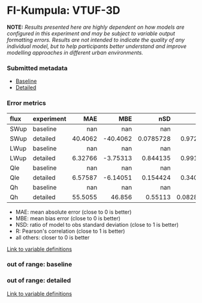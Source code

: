 # FI-Kumpula: VTUF-3D

**NOTE:** *Results presented here are highly dependent on how models are configured in this experiment and may be subject to variable output formatting errors. Results are not intended to indicate the quality of any individual model, but to help participants better understand and improve modelling approaches in different urban environments.*

### Submitted metadata

- [Baseline](VTUF-3D_FI-Kumpula_baseline_attrs.md)
- [Detailed](VTUF-3D_FI-Kumpula_detailed_attrs.md)

### Error metrics

| flux   | experiment   |       MAE |       MBE |         nSD |           R |      5th |      95th |      RMSE |      cRMSE |      AMBE |      1-nSD |          1-R |   nSkewness |   nKurtosis |    Overlap |
|:-------|:-------------|----------:|----------:|------------:|------------:|---------:|----------:|----------:|-----------:|----------:|-----------:|-------------:|------------:|------------:|-----------:|
| SWup   | baseline     | nan       | nan       | nan         | nan         | nan      | nan       | nan       | nan        | nan       | nan        | nan          |  nan        |  nan        | nan        |
| SWup   | detailed     |  40.4062  | -40.4062  |   0.0785728 |   0.972532  |   2.6572 | 137.63    |  58.1574  |   0.923767 |  40.4062  |   0.921427 |   0.0274682  |    0.106543 |    0.639445 |   0.922179 |
| LWup   | baseline     | nan       | nan       | nan         | nan         | nan      | nan       | nan       | nan        | nan       | nan        | nan          |  nan        |  nan        | nan        |
| LWup   | detailed     |   6.32766 |  -3.75313 |   0.844135  |   0.991953  |   5.5699 |   7.92809 |   7.09611 |   0.194628 |   3.75313 |   0.155865 |   0.00804732 |    5.66686  |    0.70265  |   0.182406 |
| Qle    | baseline     | nan       | nan       | nan         | nan         | nan      | nan       | nan       | nan        | nan       | nan        | nan          |  nan        |  nan        | nan        |
| Qle    | detailed     |   6.57587 |  -6.14051 |   0.154424  |   0.340448  |   0.9201 |  23.2289  |  11.7252  |   0.958488 |   6.14051 |   0.845576 |   0.659552   |    0.386126 |    0.738966 |   0.64811  |
| Qh     | baseline     | nan       | nan       | nan         | nan         | nan      | nan       | nan       | nan        | nan       | nan        | nan          |  nan        |  nan        | nan        |
| Qh     | detailed     |  55.5055  |  46.856   |   0.55113   |   0.0828084 |  56.2807 |   1.2671  |  61.6942  |   1.10112  |  46.856   |   0.44887  |   0.917192   |    0.848574 |    0.734405 |   0.785693 |

 - MAE: mean absolute error (close to 0 is better)
 - MBE: mean bias error (close to 0 is better)
 - NSD: ratio of model to obs standard deviation (close to 1 is better)
 - R: Pearson's correlation (close to 1 is better)
 - all others: closer to 0 is better

[Link to variable definitions](../modelattrs/variable_definitions.md)

### out of range: baseline


### out of range: detailed



[Link to variable definitions](../modelattrs/variable_definitions.md)


